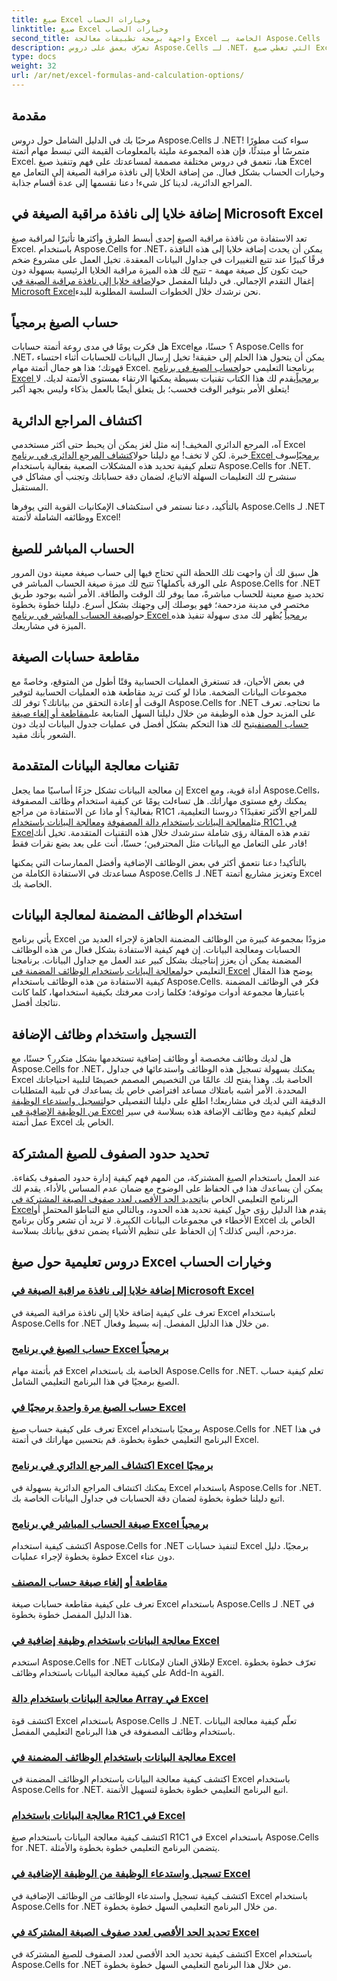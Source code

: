 ```yaml
---
title: صيغ Excel وخيارات الحساب
linktitle: صيغ Excel وخيارات الحساب
second_title: واجهة برمجة تطبيقات معالجة Excel الخاصة بـ Aspose.Cells .NET
description: تعرّف بعمق على دروس Aspose.Cells لـ .NET، التي تغطي صيغ Excel والحسابات الأساسية في خطوات سهلة المتابعة.
type: docs
weight: 32
url: /ar/net/excel-formulas-and-calculation-options/
---
```

## مقدمة

مرحبًا بك في الدليل الشامل حول دروس Aspose.Cells لـ .NET! سواء كنت مطورًا متمرسًا أو مبتدئًا، فإن هذه المجموعة مليئة بالمعلومات القيمة التي تبسط مهام أتمتة Excel. هنا، نتعمق في دروس مختلفة مصممة لمساعدتك على فهم وتنفيذ صيغ Excel وخيارات الحساب بشكل فعال. من إضافة الخلايا إلى نافذة مراقبة الصيغة إلى التعامل مع المراجع الدائرية، لدينا كل شيء! دعنا نقسمها إلى عدة أقسام جذابة.

## إضافة خلايا إلى نافذة مراقبة الصيغة في Microsoft Excel  
تعد الاستفادة من نافذة مراقبة الصيغ إحدى أبسط الطرق وأكثرها تأثيرًا لمراقبة صيغ Excel. باستخدام Aspose.Cells for .NET، يمكن أن يحدث إضافة خلايا إلى هذه النافذة فرقًا كبيرًا عند تتبع التغييرات في جداول البيانات المعقدة. تخيل العمل على مشروع ضخم حيث تكون كل صيغة مهمة - تتيح لك هذه الميزة مراقبة الخلايا الرئيسية بسهولة دون إغفال التقدم الإجمالي. في دليلنا المفصل حول[إضافة خلايا إلى نافذة مراقبة الصيغة في Microsoft Excel](./adding-cells-to-microsoft-excel-formula-watch-window/)نحن نرشدك خلال الخطوات السلسة المطلوبة للبدء.

## حساب الصيغ برمجياً  
 هل فكرت يومًا في مدى روعة أتمتة حسابات Excel؟ حسنًا، مع Aspose.Cells for .NET، يمكن أن يتحول هذا الحلم إلى حقيقة! تخيل إرسال البيانات للحسابات أثناء احتساء قهوتك؛ هذا هو جمال أتمتة مهام Excel. برنامجنا التعليمي حول[حساب الصيغ في برنامج Excel برمجياً](./calculating-formulas/)يقدم لك هذا الكتاب تقنيات بسيطة يمكنها الارتقاء بمستوى الأتمتة لديك. لا يتعلق الأمر بتوفير الوقت فحسب؛ بل يتعلق أيضًا بالعمل بذكاء وليس بجهد أكبر!

## اكتشاف المراجع الدائرية  
 آه، المرجع الدائري المخيف! إنه مثل لغز يمكن أن يحبط حتى أكثر مستخدمي Excel خبرة. لكن لا تخف! مع دليلنا حول[اكتشاف المرجع الدائري في برنامج Excel برمجيًا](./detecting-circular-reference/)سوف تتعلم كيفية تحديد هذه المشكلات الصعبة بفعالية باستخدام Aspose.Cells for .NET. سنشرح لك التعليمات السهلة الاتباع، لضمان دقة حساباتك وتجنب أي مشاكل في المستقبل.

بالتأكيد، دعنا نستمر في استكشاف الإمكانيات القوية التي يوفرها Aspose.Cells لـ .NET ووظائفه الشاملة لأتمتة Excel!

## الحساب المباشر للصيغ  
هل سبق لك أن واجهت تلك اللحظة التي تحتاج فيها إلى حساب صيغة معينة دون المرور على الورقة بأكملها؟ تتيح لك ميزة صيغة الحساب المباشر في Aspose.Cells for .NET تحديد صيغ معينة للحساب مباشرةً، مما يوفر لك الوقت والطاقة. الأمر أشبه بوجود طريق مختصر في مدينة مزدحمة؛ فهو يوصلك إلى وجهتك بشكل أسرع. دليلنا خطوة بخطوة حول[صيغة الحساب المباشر في برنامج Excel برمجياً](./direct-calculation-formula/) يُظهر لك مدى سهولة تنفيذ هذه الميزة في مشاريعك.

## مقاطعة حسابات الصيغة  
 في بعض الأحيان، قد تستغرق العمليات الحسابية وقتًا أطول من المتوقع، وخاصةً مع مجموعات البيانات الضخمة. ماذا لو كنت تريد مقاطعة هذه العمليات الحسابية لتوفير الوقت أو إعادة التحقق من بياناتك؟ توفر لك Aspose.Cells for .NET ما تحتاجه. تعرف على المزيد حول هذه الوظيفة من خلال دليلنا السهل المتابعة على[مقاطعة أو إلغاء صيغة حساب المصنف](./interrupt-or-cancel-formula-calculation-of-workbook/)يتيح لك هذا التحكم بشكل أفضل في عمليات جدول البيانات لديك دون الشعور بأنك مقيد.

## تقنيات معالجة البيانات المتقدمة  
 إن معالجة البيانات تشكل جزءًا أساسيًا مما يجعل Excel أداة قوية، ومع Aspose.Cells، يمكنك رفع مستوى مهاراتك. هل تساءلت يومًا عن كيفية استخدام وظائف المصفوفة بفعالية؟ أو ماذا عن الاستفادة من مراجع R1C1 للمراجع الأكثر تعقيدًا؟ دروسنا التعليمية، مثل[معالجة البيانات باستخدام دالة المصفوفة](./processing-data-using-array-function/) و[معالجة البيانات باستخدام R1C1 في Excel](./processing-data-using-r1c1/)تقدم هذه المقالة رؤى شاملة سترشدك خلال هذه التقنيات المتقدمة. تخيل أنك قادر على التعامل مع البيانات مثل المحترفين؛ حسنًا، أنت على بعد بضع نقرات فقط!

بالتأكيد! دعنا نتعمق أكثر في بعض الوظائف الإضافية وأفضل الممارسات التي يمكنها مساعدتك في الاستفادة الكاملة من Aspose.Cells لـ .NET وتعزيز مشاريع أتمتة Excel الخاصة بك.

## استخدام الوظائف المضمنة لمعالجة البيانات  
يأتي برنامج Excel مزودًا بمجموعة كبيرة من الوظائف المضمنة الجاهزة لإجراء العديد من الحسابات ومعالجة البيانات. إن فهم كيفية الاستفادة بشكل فعال من هذه الوظائف المضمنة يمكن أن يعزز إنتاجيتك بشكل كبير عند العمل مع جداول البيانات. برنامجنا التعليمي حول[معالجة البيانات باستخدام الوظائف المضمنة في Excel](./processing-data-using-built-in-functions/) يوضح هذا المقال كيفية الاستفادة من هذه الوظائف باستخدام Aspose.Cells. فكر في الوظائف المضمنة باعتبارها مجموعة أدوات موثوقة؛ فكلما زادت معرفتك بكيفية استخدامها، كلما كانت نتائجك أفضل.

## التسجيل واستخدام وظائف الإضافة  
 هل لديك وظائف مخصصة أو وظائف إضافية تستخدمها بشكل متكرر؟ حسنًا، مع Aspose.Cells for .NET، يمكنك بسهولة تسجيل هذه الوظائف واستدعائها في جداول Excel الخاصة بك. وهذا يفتح لك عالمًا من التخصيص المصمم خصيصًا لتلبية احتياجاتك المحددة. الأمر أشبه بامتلاك مساعد افتراضي خاص بك يساعدك في تلبية المتطلبات الدقيقة التي لديك في مشاريعك! اطلع على دليلنا التفصيلي حول[تسجيل واستدعاء الوظيفة من الوظيفة الإضافية في Excel](./registering-and-calling-function-from-add-in/) لتعلم كيفية دمج وظائف الإضافة هذه بسلاسة في سير عمل أتمتة Excel الخاص بك.

## تحديد حدود الصفوف للصيغ المشتركة  
 عند العمل باستخدام الصيغ المشتركة، من المهم فهم كيفية إدارة حدود الصفوف بكفاءة. يمكن أن يساعدك هذا في الحفاظ على الوضوح مع ضمان عدم المساس بالأداء. يقدم لك البرنامج التعليمي الخاص بنا[تحديد الحد الأقصى لعدد صفوف الصيغة المشتركة في Excel](./specifying-maximum-rows-of-shared-formula/)يقدم هذا الدليل رؤى حول كيفية تحديد هذه الحدود، وبالتالي منع التباطؤ المحتمل أو الأخطاء في مجموعات البيانات الكبيرة. لا تريد أن تشعر وكأن برنامج Excel الخاص بك مزدحم، أليس كذلك؟ إن الحفاظ على تنظيم الأشياء يضمن تدفق بياناتك بسلاسة.

## دروس تعليمية حول صيغ Excel وخيارات الحساب
### [إضافة خلايا إلى نافذة مراقبة الصيغة في Microsoft Excel](./adding-cells-to-microsoft-excel-formula-watch-window/)
تعرف على كيفية إضافة خلايا إلى نافذة مراقبة الصيغة في Excel باستخدام Aspose.Cells for .NET من خلال هذا الدليل المفصل. إنه بسيط وفعال.
### [حساب الصيغ في برنامج Excel برمجياً](./calculating-formulas/)
قم بأتمتة مهام Excel الخاصة بك باستخدام Aspose.Cells for .NET. تعلم كيفية حساب الصيغ برمجيًا في هذا البرنامج التعليمي الشامل.
### [حساب الصيغ مرة واحدة برمجيًا في Excel](./calculating-formulas-once/)
تعرف على كيفية حساب صيغ Excel برمجيًا باستخدام Aspose.Cells for .NET في هذا البرنامج التعليمي خطوة بخطوة. قم بتحسين مهاراتك في أتمتة Excel.
### [اكتشاف المرجع الدائري في برنامج Excel برمجيًا](./detecting-circular-reference/)
يمكنك اكتشاف المراجع الدائرية بسهولة في Excel باستخدام Aspose.Cells for .NET. اتبع دليلنا خطوة بخطوة لضمان دقة الحسابات في جداول البيانات الخاصة بك.
### [صيغة الحساب المباشر في برنامج Excel برمجياً](./direct-calculation-formula/)
اكتشف كيفية استخدام Aspose.Cells for .NET لتنفيذ حسابات Excel برمجيًا. دليل خطوة بخطوة لإجراء عمليات Excel دون عناء.
### [مقاطعة أو إلغاء صيغة حساب المصنف](./interrupt-or-cancel-formula-calculation-of-workbook/)
تعرف على كيفية مقاطعة حسابات صيغة Excel باستخدام Aspose.Cells لـ .NET في هذا الدليل المفصل خطوة بخطوة.
### [معالجة البيانات باستخدام وظيفة إضافية في Excel](./processing-data-using-add-in-function/)
استخدم Aspose.Cells for .NET لإطلاق العنان لإمكانات Excel. تعرّف خطوة بخطوة على كيفية معالجة البيانات باستخدام وظائف Add-In القوية.
### [معالجة البيانات باستخدام دالة Array في Excel](./processing-data-using-array-function/)
اكتشف قوة Excel باستخدام Aspose.Cells لـ .NET. تعلّم كيفية معالجة البيانات باستخدام وظائف المصفوفة في هذا البرنامج التعليمي المفصل.
### [معالجة البيانات باستخدام الوظائف المضمنة في Excel](./processing-data-using-built-in-functions/)
اكتشف كيفية معالجة البيانات باستخدام الوظائف المضمنة في Excel باستخدام Aspose.Cells for .NET. اتبع البرنامج التعليمي خطوة بخطوة لتسهيل الأتمتة.
### [معالجة البيانات باستخدام R1C1 في Excel](./processing-data-using-r1c1/)
اكتشف كيفية معالجة البيانات باستخدام صيغ R1C1 في Excel باستخدام Aspose.Cells for .NET. يتضمن البرنامج التعليمي خطوة بخطوة والأمثلة.
### [تسجيل واستدعاء الوظيفة من الوظيفة الإضافية في Excel](./registering-and-calling-function-from-add-in/)
اكتشف كيفية تسجيل واستدعاء الوظائف من الوظائف الإضافية في Excel باستخدام Aspose.Cells for .NET من خلال البرنامج التعليمي السهل خطوة بخطوة.
### [تحديد الحد الأقصى لعدد صفوف الصيغة المشتركة في Excel](./specifying-maximum-rows-of-shared-formula/)
اكتشف كيفية تحديد الحد الأقصى لعدد الصفوف للصيغ المشتركة في Excel باستخدام Aspose.Cells for .NET من خلال هذا البرنامج التعليمي السهل خطوة بخطوة.